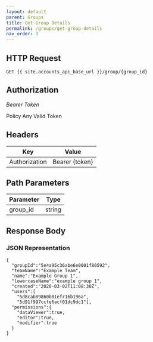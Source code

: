 ```yaml
---
layout: default
parent: Groups
title: Get Group Details
permalink: /groups/get-group-details
nav_order: 3
---
```


## HTTP Request

```
GET {{ site.accounts_api_base_url }}/group/{group_id}
```
## Authorization

*Bearer Token*

Policy
Any Valid Token

## Headers

| Key     | Value        |
| ----------- | ----------- |
| Authorization | Bearer {token}      |

## Path Parameters


| Parameter   | Type        |
| ----------- | ----------- |
| group_id | string      |


## Response Body
### JSON Representation
```
{
  "groupId":"5e4a95c36abe6e0001f80592",
  "teamName":"Example Team",
  "name":"Example Group 1",
  "lowercaseName":"example group 1",
  "created":"2020-03-02T11:08:30Z",
  "users":[
    "5d8cab89860b81efr16b196a",
    "5d91f997ccfe6acf01dc9dc1"],
  "permissions":{
    "dataViewer":true,
    "editor":true,
    "modifier":true
  }
}

```

